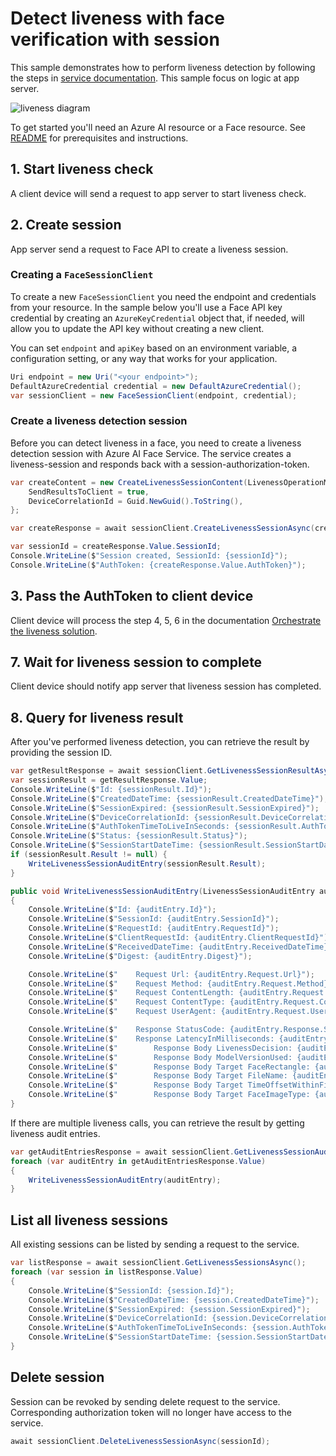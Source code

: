# Detect liveness with face verification with session

This sample demonstrates how to perform liveness detection by following the steps in [service documentation][face_liveness]. This sample focus on logic at app server.

![liveness diagram](https://learn.microsoft.com/en-us/azure/ai-services/computer-vision/media/liveness/liveness-diagram.jpg)

To get started you'll need an Azure AI resource or a Face resource. See [README][README] for prerequisites and instructions.

## 1. Start liveness check

A client device will send a request to app server to start liveness check.

## 2. Create session

App server send a request to Face API to create a liveness session.

### Creating a `FaceSessionClient`

To create a new `FaceSessionClient` you need the endpoint and credentials from your resource. In the sample below you'll use a Face API key credential by creating an `AzureKeyCredential` object that, if needed, will allow you to update the API key without creating a new client.

You can set `endpoint` and `apiKey` based on an environment variable, a configuration setting, or any way that works for your application.

```C# Snippet:CreateFaceSessionClient
Uri endpoint = new Uri("<your endpoint>");
DefaultAzureCredential credential = new DefaultAzureCredential();
var sessionClient = new FaceSessionClient(endpoint, credential);
```

### Create a liveness detection session

Before you can detect liveness in a face, you need to create a liveness detection session with Azure AI Face Service. The service creates a liveness-session and responds back with a session-authorization-token.

```C# Snippet:CreateLivenessSessionAsync
var createContent = new CreateLivenessSessionContent(LivenessOperationMode.Passive) {
    SendResultsToClient = true,
    DeviceCorrelationId = Guid.NewGuid().ToString(),
};

var createResponse = await sessionClient.CreateLivenessSessionAsync(createContent);

var sessionId = createResponse.Value.SessionId;
Console.WriteLine($"Session created, SessionId: {sessionId}");
Console.WriteLine($"AuthToken: {createResponse.Value.AuthToken}");
```

## 3. Pass the AuthToken to client device

Client device will process the step 4, 5, 6 in the documentation [Orchestrate the liveness solution][orchestrate_the_liveness_solution].

## 7. Wait for liveness session to complete

Client device should notify app server that liveness session has completed.

## 8. Query for liveness result

After you've performed liveness detection, you can retrieve the result by providing the session ID.

```C# Snippet:GetLivenessSessionResultAsync
var getResultResponse = await sessionClient.GetLivenessSessionResultAsync(sessionId);
var sessionResult = getResultResponse.Value;
Console.WriteLine($"Id: {sessionResult.Id}");
Console.WriteLine($"CreatedDateTime: {sessionResult.CreatedDateTime}");
Console.WriteLine($"SessionExpired: {sessionResult.SessionExpired}");
Console.WriteLine($"DeviceCorrelationId: {sessionResult.DeviceCorrelationId}");
Console.WriteLine($"AuthTokenTimeToLiveInSeconds: {sessionResult.AuthTokenTimeToLiveInSeconds}");
Console.WriteLine($"Status: {sessionResult.Status}");
Console.WriteLine($"SessionStartDateTime: {sessionResult.SessionStartDateTime}");
if (sessionResult.Result != null) {
    WriteLivenessSessionAuditEntry(sessionResult.Result);
}
```

```C# Snippet:WriteLivenessSessionAuditEntry
public void WriteLivenessSessionAuditEntry(LivenessSessionAuditEntry auditEntry)
{
    Console.WriteLine($"Id: {auditEntry.Id}");
    Console.WriteLine($"SessionId: {auditEntry.SessionId}");
    Console.WriteLine($"RequestId: {auditEntry.RequestId}");
    Console.WriteLine($"ClientRequestId: {auditEntry.ClientRequestId}");
    Console.WriteLine($"ReceivedDateTime: {auditEntry.ReceivedDateTime}");
    Console.WriteLine($"Digest: {auditEntry.Digest}");

    Console.WriteLine($"    Request Url: {auditEntry.Request.Url}");
    Console.WriteLine($"    Request Method: {auditEntry.Request.Method}");
    Console.WriteLine($"    Request ContentLength: {auditEntry.Request.ContentLength}");
    Console.WriteLine($"    Request ContentType: {auditEntry.Request.ContentType}");
    Console.WriteLine($"    Request UserAgent: {auditEntry.Request.UserAgent}");

    Console.WriteLine($"    Response StatusCode: {auditEntry.Response.StatusCode}");
    Console.WriteLine($"    Response LatencyInMilliseconds: {auditEntry.Response.LatencyInMilliseconds}");
    Console.WriteLine($"        Response Body LivenessDecision: {auditEntry.Response.Body.LivenessDecision}");
    Console.WriteLine($"        Response Body ModelVersionUsed: {auditEntry.Response.Body.ModelVersionUsed}");
    Console.WriteLine($"        Response Body Target FaceRectangle: {auditEntry.Response.Body.Target.FaceRectangle.Top}, {auditEntry.Response.Body.Target.FaceRectangle.Left}, {auditEntry.Response.Body.Target.FaceRectangle.Width}, {auditEntry.Response.Body.Target.FaceRectangle.Height}");
    Console.WriteLine($"        Response Body Target FileName: {auditEntry.Response.Body.Target.FileName}");
    Console.WriteLine($"        Response Body Target TimeOffsetWithinFile: {auditEntry.Response.Body.Target.TimeOffsetWithinFile}");
    Console.WriteLine($"        Response Body Target FaceImageType: {auditEntry.Response.Body.Target.ImageType}");
}
```

If there are multiple liveness calls, you can retrieve the result by getting liveness audit entries.

```C# Snippet:GetLivenessSessionAuditEntriesAsync
var getAuditEntriesResponse = await sessionClient.GetLivenessSessionAuditEntriesAsync(sessionId);
foreach (var auditEntry in getAuditEntriesResponse.Value)
{
    WriteLivenessSessionAuditEntry(auditEntry);
}
```

## List all liveness sessions

All existing sessions can be listed by sending a request to the service.

```C# Snippet:GetLivenessSessionsAsync
var listResponse = await sessionClient.GetLivenessSessionsAsync();
foreach (var session in listResponse.Value)
{
    Console.WriteLine($"SessionId: {session.Id}");
    Console.WriteLine($"CreatedDateTime: {session.CreatedDateTime}");
    Console.WriteLine($"SessionExpired: {session.SessionExpired}");
    Console.WriteLine($"DeviceCorrelationId: {session.DeviceCorrelationId}");
    Console.WriteLine($"AuthTokenTimeToLiveInSeconds: {session.AuthTokenTimeToLiveInSeconds}");
    Console.WriteLine($"SessionStartDateTime: {session.SessionStartDateTime}");
}
```

## Delete session

Session can be revoked by sending delete request to the service. Corresponding authorization token will no longer have access to the service.

```C# Snippet:DeleteLivenessSessionAsync
await sessionClient.DeleteLivenessSessionAsync(sessionId);
```

[README]: https://github.com/Azure/azure-sdk-for-net/tree/main/sdk/face/Azure.AI.Vision.Face#getting-started
[face_liveness]: https://learn.microsoft.com/azure/ai-services/computer-vision/tutorials/liveness
[orchestrate_the_liveness_solution]: https://learn.microsoft.com/azure/ai-services/computer-vision/tutorials/liveness#orchestrate-the-liveness-solution
